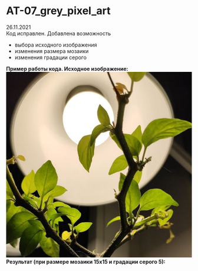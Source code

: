 # AT-07_grey_pixel_art
26.11.2021<br>
Код исправлен. Добавлена возможность 
<ul>
  <li>выбора исходного изображения</li> 
  <li>изменения размера мозаики</li>
  <li>изменения градации серого</li>
</ul>
<b>Пример работы кода.<b>
Исходное изображение:
<img src="img2.jpg">
Результат (при размере мозаики 15x15 и градации серого 5):
<img src="res.jpg>
